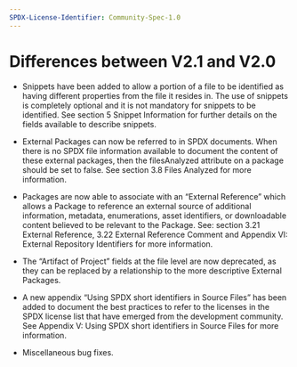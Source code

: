 ```yaml
---
SPDX-License-Identifier: Community-Spec-1.0
---
```


# Differences between V2.1 and V2.0

- Snippets have been added to allow a portion of a file to be identified as
  having different properties from the file it resides in.
  The use of snippets is completely optional and it is not mandatory for
  snippets to be identified. See section 5 Snippet Information for further
  details on the fields available to describe snippets.

- External Packages can now be referred to in SPDX documents.
  When there is no SPDX file information available to document the content of
  these external packages, then the filesAnalyzed attribute on a package should
  be set to false. See section 3.8 Files Analyzed for more information.

- Packages are now able to associate with an “External Reference” which allows
  a Package to reference an external source of additional information,
  metadata, enumerations, asset identifiers, or downloadable content believed
  to be relevant to the Package.
  See: section 3.21  External Reference, 3.22 External Reference Comment and
  Appendix VI:  External Repository Identifiers for more information.

- The “Artifact of Project” fields at the file level are now deprecated,
  as they can be replaced by a relationship to the more descriptive
  External Packages.

- A new appendix “Using SPDX short identifiers in Source Files” has been added
  to document the best practices to refer to the licenses in the SPDX license
  list that have emerged from the development community.
  See Appendix V: Using SPDX short identifiers in Source Files for more
  information.

- Miscellaneous bug fixes.
